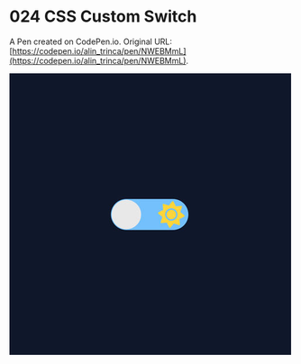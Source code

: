 # 024 CSS Custom Switch

A Pen created on CodePen.io. Original URL: [https://codepen.io/alin_trinca/pen/NWEBMmL](https://codepen.io/alin_trinca/pen/NWEBMmL).

![Javascript Slider Screenshot](css-custom-switch.jpg)

